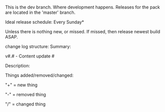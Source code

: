 This is the dev branch. Where development happens. 
Releases for the pack are located in the 'master' branch.

Ideal release schedule: Every Sunday*

Unless there is nothing new, or missed. If missed, then release newest build ASAP.

change log structure:
Summary: 

v#.# - Content update #

Description:

Things added/removed/changed:
  
"+" = new thing

"-" = removed thing

"/" = changed thing
